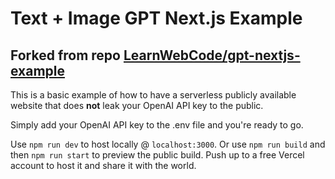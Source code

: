 # Text + Image GPT Next.js Example

## Forked from repo [LearnWebCode/gpt-nextjs-example](https://github.com/LearnWebCode/gpt-nextjs-example)

This is a basic example of how to have a serverless publicly available website that does **not** leak your OpenAI API key to the public.

Simply add your OpenAI API key to the .env file and you're ready to go.

Use `npm run dev` to host locally @ `localhost:3000`. Or use `npm run build` and then `npm run start` to preview the public build. Push up to a free Vercel account to host it and share it with the world.
